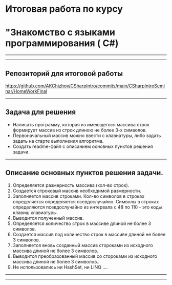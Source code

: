 # Итоговая работа по курсу
# "Знакомство с языками программирования ( С#)
---
---
## Репозиторий для итоговой работы
https://github.com/AKChizhov/CSharpIntro/commits/main/CSharpIntroSeminar/HomeWorkFinal

---
## Задача для решения
* Написать программу, которая из имеющегося массива строк формирует массив из строк длиною не более 3-х символов. 
* Первоначальный массив можно ввести с клавиатуры, либо задать задать на старте выполнения алгоритма.
* Создать readme-файл c описанием основных пунктов решения задачи.
---
## Oписание основных пунктов решения задачи.
1. Определяется размерность массива (кол-во строк).
2. Создается строковый массив необходимой размерности. 
3. Заполняется массив строками. Кол-во символов в строках 
    определяется определяется псевдослучайно. Символы в строках
    определяются псевдослучайно из интервала с 48 по 110 - это коды клавиш клавиатуры.
4. Выводится полученный массив. 
5. Определяется количество строк в массиве длиной не более 3 символов.
6. Создается массив под количество строк в массиве длиной не более 3 символов.
7. Заполняется вновь созданный массив стороками из исходного массива длиной не более 3 символов.
8. Выводится преобразованный массив со стороками из исходного массива длиной не более 3 символов..
9. Не использовались ни HashSet, ни LINQ ....
---
---